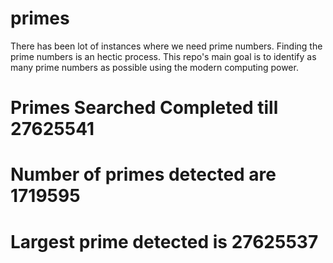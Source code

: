 # primes
There has been lot of instances where we need prime numbers. Finding the prime numbers is an hectic process. This repo's main goal is to identify as many prime numbers as possible using the modern computing power.

# Primes Searched Completed till 27625541
# Number of primes detected are 1719595
# Largest prime detected is 27625537
